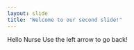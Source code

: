 ```yaml
---
layout: slide
title: "Welcome to our second slide!"
---
```

Hello Nurse
Use the left arrow to go back!
 
